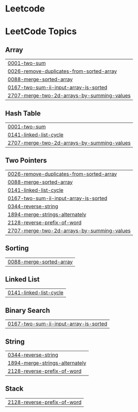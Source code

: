 # Leetcode
<!---LeetCode Topics Start-->
# LeetCode Topics
## Array
|  |
| ------- |
| [0001-two-sum](https://github.com/Akhil-30/Leetcode/tree/master/0001-two-sum) |
| [0026-remove-duplicates-from-sorted-array](https://github.com/Akhil-30/Leetcode/tree/master/0026-remove-duplicates-from-sorted-array) |
| [0088-merge-sorted-array](https://github.com/Akhil-30/Leetcode/tree/master/0088-merge-sorted-array) |
| [0167-two-sum-ii-input-array-is-sorted](https://github.com/Akhil-30/Leetcode/tree/master/0167-two-sum-ii-input-array-is-sorted) |
| [2707-merge-two-2d-arrays-by-summing-values](https://github.com/Akhil-30/Leetcode/tree/master/2707-merge-two-2d-arrays-by-summing-values) |
## Hash Table
|  |
| ------- |
| [0001-two-sum](https://github.com/Akhil-30/Leetcode/tree/master/0001-two-sum) |
| [0141-linked-list-cycle](https://github.com/Akhil-30/Leetcode/tree/master/0141-linked-list-cycle) |
| [2707-merge-two-2d-arrays-by-summing-values](https://github.com/Akhil-30/Leetcode/tree/master/2707-merge-two-2d-arrays-by-summing-values) |
## Two Pointers
|  |
| ------- |
| [0026-remove-duplicates-from-sorted-array](https://github.com/Akhil-30/Leetcode/tree/master/0026-remove-duplicates-from-sorted-array) |
| [0088-merge-sorted-array](https://github.com/Akhil-30/Leetcode/tree/master/0088-merge-sorted-array) |
| [0141-linked-list-cycle](https://github.com/Akhil-30/Leetcode/tree/master/0141-linked-list-cycle) |
| [0167-two-sum-ii-input-array-is-sorted](https://github.com/Akhil-30/Leetcode/tree/master/0167-two-sum-ii-input-array-is-sorted) |
| [0344-reverse-string](https://github.com/Akhil-30/Leetcode/tree/master/0344-reverse-string) |
| [1894-merge-strings-alternately](https://github.com/Akhil-30/Leetcode/tree/master/1894-merge-strings-alternately) |
| [2128-reverse-prefix-of-word](https://github.com/Akhil-30/Leetcode/tree/master/2128-reverse-prefix-of-word) |
| [2707-merge-two-2d-arrays-by-summing-values](https://github.com/Akhil-30/Leetcode/tree/master/2707-merge-two-2d-arrays-by-summing-values) |
## Sorting
|  |
| ------- |
| [0088-merge-sorted-array](https://github.com/Akhil-30/Leetcode/tree/master/0088-merge-sorted-array) |
## Linked List
|  |
| ------- |
| [0141-linked-list-cycle](https://github.com/Akhil-30/Leetcode/tree/master/0141-linked-list-cycle) |
## Binary Search
|  |
| ------- |
| [0167-two-sum-ii-input-array-is-sorted](https://github.com/Akhil-30/Leetcode/tree/master/0167-two-sum-ii-input-array-is-sorted) |
## String
|  |
| ------- |
| [0344-reverse-string](https://github.com/Akhil-30/Leetcode/tree/master/0344-reverse-string) |
| [1894-merge-strings-alternately](https://github.com/Akhil-30/Leetcode/tree/master/1894-merge-strings-alternately) |
| [2128-reverse-prefix-of-word](https://github.com/Akhil-30/Leetcode/tree/master/2128-reverse-prefix-of-word) |
## Stack
|  |
| ------- |
| [2128-reverse-prefix-of-word](https://github.com/Akhil-30/Leetcode/tree/master/2128-reverse-prefix-of-word) |
<!---LeetCode Topics End-->